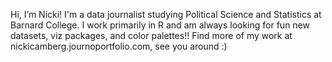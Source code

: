 Hi, I’m Nicki! I'm a data journalist studying Political Science and Statistics at Barnard College. I work primarily in R and am always looking for fun new datasets, viz packages, and color palettes!! Find more of my work at nickicamberg.journoportfolio.com, see you around :)

<!---
NickiCam/NickiCam is a ✨ special ✨ repository because its `README.md` (this file) appears on your GitHub profile.
You can click the Preview link to take a look at your changes.
--->
